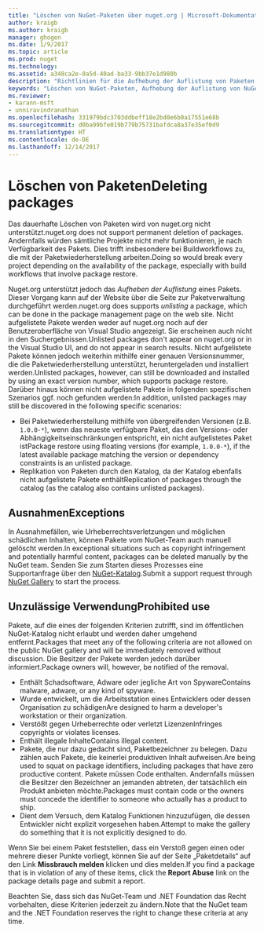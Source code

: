 ```yaml
---
title: "Löschen von NuGet-Paketen über nuget.org | Microsoft-Dokumentation"
author: kraigb
ms.author: kraigb
manager: ghogen
ms.date: 1/9/2017
ms.topic: article
ms.prod: nuget
ms.technology: 
ms.assetid: a348ca2e-0a5d-40ad-ba33-9bb37e1d980b
description: "Richtlinien für die Aufhebung der Auflistung von Paketen auf nuget.org. Dauerhaftes Löschen wird nur unterstützt, wenn durch Pakete andere Richtlinien verletzt werden."
keywords: "Löschen von NuGet-Paketen, Aufhebung der Auflistung von NuGet-Paketen, unzulässige Verwendungen von Paketen"
ms.reviewer:
- karann-msft
- unniravindranathan
ms.openlocfilehash: 331979bdc3703ddbeff18e2bd0e6b0a17551e68b
ms.sourcegitcommit: d0ba99bfe019b779b75731bafdca8a37e35ef0d9
ms.translationtype: HT
ms.contentlocale: de-DE
ms.lasthandoff: 12/14/2017
---
```

# <a name="deleting-packages"></a><span data-ttu-id="71707-104">Löschen von Paketen</span><span class="sxs-lookup"><span data-stu-id="71707-104">Deleting packages</span></span>

<span data-ttu-id="71707-105">Das dauerhafte Löschen von Paketen wird von nuget.org nicht unterstützt.</span><span class="sxs-lookup"><span data-stu-id="71707-105">nuget.org does not support permanent deletion of packages.</span></span> <span data-ttu-id="71707-106">Andernfalls würden sämtliche Projekte nicht mehr funktionieren, je nach Verfügbarkeit des Pakets. Dies trifft insbesondere bei Buildworkflows zu, die mit der Paketwiederherstellung arbeiten.</span><span class="sxs-lookup"><span data-stu-id="71707-106">Doing so would break every project depending on the availability of the package, especially with build workflows that involve package restore.</span></span>

<span data-ttu-id="71707-107">Nuget.org unterstützt jedoch das *Aufheben der Auflistung* eines Pakets. Dieser Vorgang kann auf der Website über die Seite zur Paketverwaltung durchgeführt werden.</span><span class="sxs-lookup"><span data-stu-id="71707-107">nuget.org does supports *unlisting* a package, which can be done in the package management page on the web site.</span></span> <span data-ttu-id="71707-108">Nicht aufgelistete Pakete werden weder auf nuget.org noch auf der Benutzeroberfläche von Visual Studio angezeigt. Sie erscheinen auch nicht in den Suchergebnissen.</span><span class="sxs-lookup"><span data-stu-id="71707-108">Unlisted packages don't appear on nuget.org or in the Visual Studio UI, and do not appear in search results.</span></span> <span data-ttu-id="71707-109">Nicht aufgelistete Pakete können jedoch weiterhin mithilfe einer genauen Versionsnummer, die die Paketwiederherstellung unterstützt, heruntergeladen und installiert werden.</span><span class="sxs-lookup"><span data-stu-id="71707-109">Unlisted packages, however, can still be downloaded and installed by using an exact version number, which supports package restore.</span></span> <span data-ttu-id="71707-110">Darüber hinaus können nicht aufgelistete Pakete in folgenden spezifischen Szenarios ggf. noch gefunden werden:</span><span class="sxs-lookup"><span data-stu-id="71707-110">In addition, unlisted packages may still be discovered in the following specific scenarios:</span></span>

- <span data-ttu-id="71707-111">Bei Paketwiederherstellung mithilfe von übergreifenden Versionen (z.B. `1.0.0-*`), wenn das neueste verfügbare Paket, das den Versions- oder Abhängigkeitseinschränkungen entspricht, ein nicht aufgelistetes Paket ist</span><span class="sxs-lookup"><span data-stu-id="71707-111">Package restore using floating versions (for example, `1.0.0-*`), if the latest available package matching the version or dependency constraints is an unlisted package.</span></span>
- <span data-ttu-id="71707-112">Replikation von Paketen durch den Katalog, da der Katalog ebenfalls nicht aufgelistete Pakete enthält</span><span class="sxs-lookup"><span data-stu-id="71707-112">Replication of packages through the catalog (as the catalog also contains unlisted packages).</span></span>

## <a name="exceptions"></a><span data-ttu-id="71707-113">Ausnahmen</span><span class="sxs-lookup"><span data-stu-id="71707-113">Exceptions</span></span>

<span data-ttu-id="71707-114">In Ausnahmefällen, wie Urheberrechtsverletzungen und möglichen schädlichen Inhalten, können Pakete vom NuGet-Team auch manuell gelöscht werden.</span><span class="sxs-lookup"><span data-stu-id="71707-114">In exceptional situations such as copyright infringement and potentially harmful content, packages can be deleted manually by the NuGet team.</span></span> <span data-ttu-id="71707-115">Senden Sie zum Starten dieses Prozesses eine Supportanfrage über den [NuGet-Katalog](http://www.nuget.org).</span><span class="sxs-lookup"><span data-stu-id="71707-115">Submit a support request through [NuGet Gallery](http://www.nuget.org) to start the process.</span></span>

## <a name="prohibited-use"></a><span data-ttu-id="71707-116">Unzulässige Verwendung</span><span class="sxs-lookup"><span data-stu-id="71707-116">Prohibited use</span></span>

<span data-ttu-id="71707-117">Pakete, auf die eines der folgenden Kriterien zutrifft, sind im öffentlichen NuGet-Katalog nicht erlaubt und werden daher umgehend entfernt.</span><span class="sxs-lookup"><span data-stu-id="71707-117">Packages that meet any of the following criteria are not allowed on the public NuGet gallery and will be immediately removed without discussion.</span></span> <span data-ttu-id="71707-118">Die Besitzer der Pakete werden jedoch darüber informiert.</span><span class="sxs-lookup"><span data-stu-id="71707-118">Package owners will, however, be notified of the removal.</span></span>

- <span data-ttu-id="71707-119">Enthält Schadsoftware, Adware oder jegliche Art von Spyware</span><span class="sxs-lookup"><span data-stu-id="71707-119">Contains malware, adware, or any kind of spyware.</span></span>
- <span data-ttu-id="71707-120">Wurde entwickelt, um die Arbeitsstation eines Entwicklers oder dessen Organisation zu schädigen</span><span class="sxs-lookup"><span data-stu-id="71707-120">Are designed to harm a developer's workstation or their organization.</span></span>
- <span data-ttu-id="71707-121">Verstößt gegen Urheberrechte oder verletzt Lizenzen</span><span class="sxs-lookup"><span data-stu-id="71707-121">Infringes copyrights or violates licenses.</span></span>
- <span data-ttu-id="71707-122">Enthält illegale Inhalte</span><span class="sxs-lookup"><span data-stu-id="71707-122">Contains illegal content.</span></span>
- <span data-ttu-id="71707-123">Pakete, die nur dazu gedacht sind, Paketbezeichner zu belegen. Dazu zählen auch Pakete, die keinerlei produktiven Inhalt aufweisen.</span><span class="sxs-lookup"><span data-stu-id="71707-123">Are being used to squat on package identifiers, including packages that have zero productive content.</span></span> <span data-ttu-id="71707-124">Pakete müssen Code enthalten. Andernfalls müssen die Besitzer den Bezeichner an jemanden abtreten, der tatsächlich ein Produkt anbieten möchte.</span><span class="sxs-lookup"><span data-stu-id="71707-124">Packages must contain code or the owners must concede the identifier to someone who actually has a product to ship.</span></span>
- <span data-ttu-id="71707-125">Dient dem Versuch, dem Katalog Funktionen hinzuzufügen, die dessen Entwickler nicht explizit vorgesehen haben.</span><span class="sxs-lookup"><span data-stu-id="71707-125">Attempt to make the gallery do something that it is not explicitly designed to do.</span></span>

<span data-ttu-id="71707-126">Wenn Sie bei einem Paket feststellen, dass ein Verstoß gegen einen oder mehrere dieser Punkte vorliegt, können Sie auf der Seite „Paketdetails“ auf den Link **Missbrauch melden** klicken und dies melden.</span><span class="sxs-lookup"><span data-stu-id="71707-126">If you find a package that is in violation of any of these items, click the **Report Abuse** link on the package details page and submit a report.</span></span>

<span data-ttu-id="71707-127">Beachten Sie, dass sich das NuGet-Team und .NET Foundation das Recht vorbehalten, diese Kriterien jederzeit zu ändern.</span><span class="sxs-lookup"><span data-stu-id="71707-127">Note that the NuGet team and the .NET Foundation reserves the right to change these criteria at any time.</span></span>
